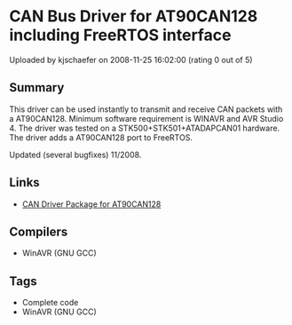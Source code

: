 # CAN Bus Driver for AT90CAN128 including FreeRTOS interface

Uploaded by kjschaefer on 2008-11-25 16:02:00 (rating 0 out of 5)

## Summary

This driver can be used instantly to transmit and receive CAN packets with a AT90CAN128. Minimum software requirement is WINAVR and AVR Studio 4. The driver was tested on a STK500+STK501+ATADAPCAN01 hardware. The driver adds a AT90CAN128 port to FreeRTOS.  

Updated (several bugfixes) 11/2008.

## Links

- [CAN Driver Package for AT90CAN128](http://kschaefer.eit.h-da.de/ATMEL/CAN)

## Compilers

- WinAVR (GNU GCC)

## Tags

- Complete code
- WinAVR (GNU GCC)
